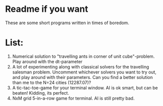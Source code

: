 # Readme if you want

These are some short programs written in times of boredom.

# List:
1. Numerical solution to "travelling ants in corner of unit cube"-problem. Play around with the dt-parameter
2. A lot of experimenting along with classical solvers for the travelling salesman problem. Uncomment whichever solvers you want to try out, and play around with their parameters. Can you find a better solution than me to the N=24 cities (12287.07)?
3. A tic-tac-toe-game for your terminal window. AI is ok smart, but can be beaten! Kidding, its perfect.
4. NxM grid 5-in-a-row game for terminal. AI is still pretty bad.
